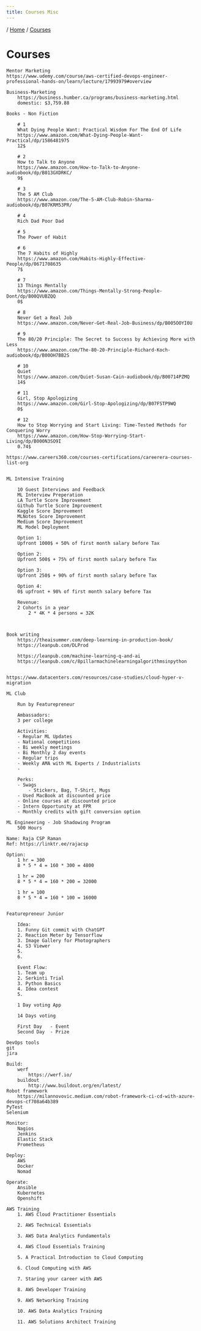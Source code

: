 ```yaml
---
title: Courses Misc
---
```


/ [Home](index.md) / [Courses](courses.md)

# Courses




```
Mentor Marketing
https://www.udemy.com/course/aws-certified-devops-engineer-professional-hands-on/learn/lecture/17993979#overview

```






```
Business-Marketing
	https://business.humber.ca/programs/business-marketing.html
	domestic: $3,759.88

```






```
Books - Non Fiction

	# 1
	What Dying People Want: Practical Wisdom For The End Of Life
	https://www.amazon.com/What-Dying-People-Want-Practical/dp/1586481975
	12$

	# 2
	How to Talk to Anyone
	https://www.amazon.com/How-to-Talk-to-Anyone-audiobook/dp/B013GXDRKC/
	9$

	# 3
	The 5 AM Club
	https://www.amazon.com/The-5-AM-Club-Robin-Sharma-audiobook/dp/B07KRM53PR/

	# 4
	Rich Dad Poor Dad

	# 5
	The Power of Habit

	# 6
	The 7 Habits of Highly
	https://www.amazon.com/Habits-Highly-Effective-People/dp/0671708635
	7$ 

	# 7
	13 Things Mentally
	https://www.amazon.com/Things-Mentally-Strong-People-Dont/dp/B00QVUBZQQ
	0$

	# 8
	Never Get a Real Job
	https://www.amazon.com/Never-Get-Real-Job-Business/dp/B005OOYI0U

	# 9
	The 80/20 Principle: The Secret to Success by Achieving More with Less
	https://www.amazon.com/The-80-20-Principle-Richard-Koch-audiobook/dp/B00OH7BB2S

	# 10
	Quiet
	https://www.amazon.com/Quiet-Susan-Cain-audiobook/dp/B00714PZMQ
	14$

	# 11
	Girl, Stop Apologizing
	https://www.amazon.com/Girl-Stop-Apologizing/dp/B07FSTP9WQ
	0$

	# 12
	How to Stop Worrying and Start Living: Time-Tested Methods for Conquering Worry
	https://www.amazon.com/How-Stop-Worrying-Start-Living/dp/B000N3SO9I
	0.74$

```






```
https://www.careers360.com/courses-certifications/careerera-courses-list-org

```






```

ML Intensive Training
	
	10 Guest Interviews and Feedback
	ML Interview Preperation
	LA Turtle Score Improvement
	Github Turtle Score Improvement
	Kaggle Score Improvement
	MLNotes Score Improvement
	Medium Score Improvement
	ML Model Deployment 

	Option 1:
	Upfront 1000$ + 50% of first month salary before Tax

	Option 2:
	Upfront 500$ + 75% of first month salary before Tax

	Option 3:
	Upfront 250$ + 90% of first month salary before Tax

	Option 4:
	0$ upfront + 98% of first month salary before Tax

	Revenue:
	2 Cohorts in a year
		2 * 4K * 4 persons = 32K



```






```
Book writing
	https://theaisummer.com/deep-learning-in-production-book/
	https://leanpub.com/DLProd

	https://leanpub.com/machine-learning-q-and-ai
	https://leanpub.com/c/8pillarmachinelearningalgorithmsinpython

```






```

https://www.datacenters.com/resources/case-studies/cloud-hyper-v-migration
```






```
ML Club 
	
	Run by Featurepreneur

	Ambassadors:
	3 per college

	Activities:
	- Regular ML Updates
	- National competitions
	- Bi weekly meetings
	- Bi Monthly 2 day events
	- Regular trips
	- Weekly AMA with ML Experts / Industrialists
	- 

	Perks:
	- Swags
		- Stickers, Bag, T-Shirt, Mugs
	- Used MacBook at discounted price
	- Online courses at discounted price
	- Intern Opportunity at FPR
	- Monthly credits with gift conversion option

```






```
ML Engineering - Job Shadowing Program
	500 Hours

```






```
Name: Raja CSP Raman
Ref: https://linktr.ee/rajacsp

```






```
Option:
	1 hr = 300
	8 * 5 * 4 = 160 * 300 = 4800

	1 hr = 200
	8 * 5 * 4 = 160 * 200 = 32000

	1 hr = 100 
	8 * 5 * 4 = 160 * 100 = 16000

```






```

Featurepreneur Junior
	
	Idea:
	1. Funny Git commit with ChatGPT
	2. Reaction Meter by Tensorflow
	3. Image Gallery for Photographers
	4. S3 Viewer
	5. 
	6. 

	Event Flow:
	1. Team up
	2. Serkinti Trial
	3. Python Basics
	4. Idea contest
	5. 

	1 Day voting App

	14 Days voting

	First Day 	- Event
	Second Day 	- Prize
```






```
DevOps tools
git
jira

Build:
	werf
		https://werf.io/
	buildout
		http://www.buildout.org/en/latest/
Robot framework
	https://milannovovic.medium.com/robot-framework-ci-cd-with-azure-devops-cf708a64b389
PyTest
Selenium

Monitor:
	Nagios
	Jenkins
	Elastic Stack
	Prometheus

Deploy:
	AWS
	Docker
	Nomad

Operate:
	Ansible
	Kubernetes
	Openshift

```






```
AWS Training
	1. AWS Cloud Practitioner Essentials

	2. AWS Technical Essentials

	3. AWS Data Analytics Fundamentals

	4. AWS Cloud Essentials Training

	5. A Practical Introduction to Cloud Computing

	6. Cloud Computing with AWS

	7. Staring your career with AWS

	8. AWS Developer Training

	9. AWS Networking Training

	10. AWS Data Analytics Training

	11. AWS Solutions Architect Training

```






```


```






```


```






```


```






```


```






```


```






```


```






```


```






```


```






```


```






```


```






```


```






```


```






```


```






```


```






```


```






```


```






```


```






```


```






```


```






```


```






```


```






```


```






```


```






```


```






```


```






```


```






```


```






```


```






```


```






```


```






```


```






```


```






```


```






```


```






```


```






```


```






```


```






```


```






```


```






```


```






```


```






```


```






```


```






```


```






```


```






```


```






```


```






```


```






```


```






```


```






```


```

